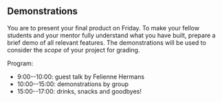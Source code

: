 ## Demonstrations

You are to present your final product on Friday. To make your fellow students
and your mentor fully understand what you have built, prepare a brief demo of all relevant features. The demonstrations will be used to consider the *scope* of your project for grading.

Program:

- 9:00--10:00: guest talk by Felienne Hermans
- 10:00--15:00: demonstrations by group
- 15:00--17:00: drinks, snacks and goodbyes!

